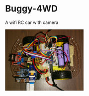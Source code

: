 # Buggy-4WD
A wifi RC car with camera

<p align="left">
  <img src="Images/Buggy-4WD.jpg?raw=true" width="50%" height="50%"/>  
</p>
